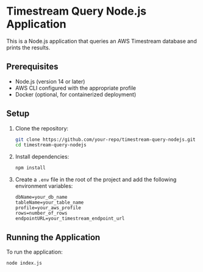 # Timestream Query Node.js Application

This is a Node.js application that queries an AWS Timestream database and prints the results.

## Prerequisites

- Node.js (version 14 or later)
- AWS CLI configured with the appropriate profile
- Docker (optional, for containerized deployment)

## Setup

1. Clone the repository:

    ```sh
    git clone https://github.com/your-repo/timestream-query-nodejs.git
    cd timestream-query-nodejs
    ```

2. Install dependencies:

    ```sh
    npm install
    ```

3. Create a `.env` file in the root of the project and add the following environment variables:

    ```plaintext
    dbName=your_db_name
    tableName=your_table_name
    profile=your_aws_profile
    rows=number_of_rows
    endpointURL=your_timestream_endpoint_url
    ```

## Running the Application

To run the application:

```sh
node index.js
